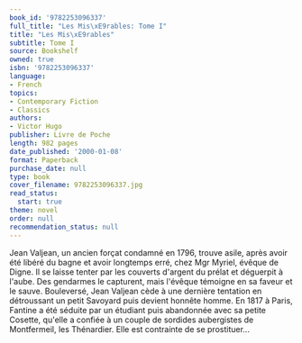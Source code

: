 ```yaml
---
book_id: '9782253096337'
full_title: "Les Mis\xE9rables: Tome I"
title: "Les Mis\xE9rables"
subtitle: Tome I
source: Bookshelf
owned: true
isbn: '9782253096337'
language:
- French
topics:
- Contemporary Fiction
- Classics
authors:
- Victor Hugo
publisher: Livre de Poche
length: 982 pages
date_published: '2000-01-08'
format: Paperback
purchase_date: null
type: book
cover_filename: 9782253096337.jpg
read_status:
  start: true
theme: novel
order: null
recommendation_status: null
---
```

Jean Valjean, un ancien forçat condamné en 1796, trouve asile, après avoir été libéré du bagne et avoir longtemps erré, chez Mgr Myriel, évêque de Digne. Il se laisse tenter par les couverts d'argent du prélat et déguerpit à l'aube. Des gendarmes le capturent, mais l'évêque témoigne en sa faveur et le sauve.
Bouleversé, Jean Valjean cède à une dernière tentation en détroussant un petit Savoyard puis devient honnête homme. En 1817 à Paris, Fantine a été séduite par un étudiant puis abandonnée avec sa petite Cosette, qu'elle a confiée à un couple de sordides aubergistes de Montfermeil, les Thénardier. Elle est contrainte de se prostituer...

